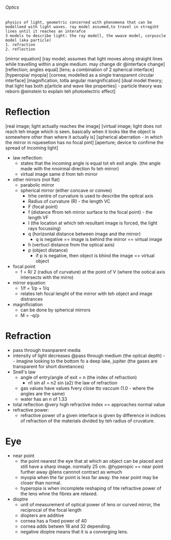 ###### Optics
    physics of light, geometric concerned with phenomena that can be modelleed with light waves. ray model assumed,to travel in stragiht lines until it reaches an interafce
    3 models to describe light: the ray modell, the wwave model, corpuscle model (aka particle)
    1. refraction
    2. reflection
[mirror equation]
[ray model; assumes that light moves along straight lines while travelling within a single medium. may change dir @interface change]
[reflection; angles equal]
[lens; a combination of 2 spherical interface]
[hyperopia/ myopia]
[cornea; modelled as a single transparent circular interface]
[magnification, totla angular mangnification]
[dual model theory; that light has both p[article and wave like properties] - particle theory was reborn @einstein to explain teh photoelectric effect]


# Reflection
[real image; light actually reaches the image]
[virtual image; light does not reach teh image which is seen. basically when it looks like the object is somewhere other than where it actually is]
[spherical aberration - in which the mirror in nquesetion has no focal pint]
[aperture; device to confirne the spread of incoming light]
- law reflection:   
    + states that the incoming angle is equal tot eh exit angle. (the angle made with the nnoirmal direction fo teh mirror)
    + virtual image same d from teh mirror
- other mirrors (not flat)
    + parabolic mirror 
    + spherical mirror (either concave or convex)
        * trhe centre of curvature is used to describe the opitcal axis
        * Radius of curvature (R) - the length VC
        * F (focal point)
        * f (distance ffrom teh mirror surface to the focal point) - the length VF
        * I (the location at which teh resultant image is forced, the light rays focussing)
        * q (horizontal distance between image and the mirror)
            - q is negative == image is behind the mirror == virtual image
        * h (vertiucl distance from the optical axis)
        * p (object distance)
            - if p is negative, then object is bhind the image == virtual object
- focal point
    + f = R/ 2 (radius of curvature) at the point of V (where the ootical axis intersects with the mirro)
- mirror equation
    + 1/f = 1/p + 1/q
    + relates teh focal lenght of the mirror with teh object and image distrances
- magnificiation 
    + can be done by spherical mirrors
    + M = -q/p

# Refraction
- pass through trasnparent media
- intensity of light decreases @pass through medium (the opitcal depth) -- imagine looking to the bottom fo a deep lake, jupiter (the gases are transparent for short disretances)
- Snell's law
    + angle of entry/angle of exit = n (the index of refraction)
        * n1 sin a1 = n2 sin (a2) the law of refraction
    + gas values have values fvery close tto vaccum (1.0 - where the angles are the same)
    + water has an n of 1.33
- total reflection @very high refractive index == approaches normal value
- refractive power:
    + refractive power of a given interface is given by difference in indices of refraction of the materials divided by teh radius of cruvature.

# Eye
- near point
    + the point nearest the eye that at which an object can be placed and still have a sharp image. normally 25 cm. @hyperopic ==  near point further away @lens cannnot contract as wmuch
    + myopia when the far point is less far away. the near point may be closer than normal.
    + hyperopia is when incomplete reshaping of hte refractive power of the lens whne the fibres are relaxed. 
- dioptre   
    + unit of measurement of optical power of lens or curved mirror, the reciprocal of the focal length
    + diopters are additive
    + cornea has a fixed power of 40
    + cornea adds betwen 18 and 32 depending.
    + negative dioptre means that it is a converging lens.
